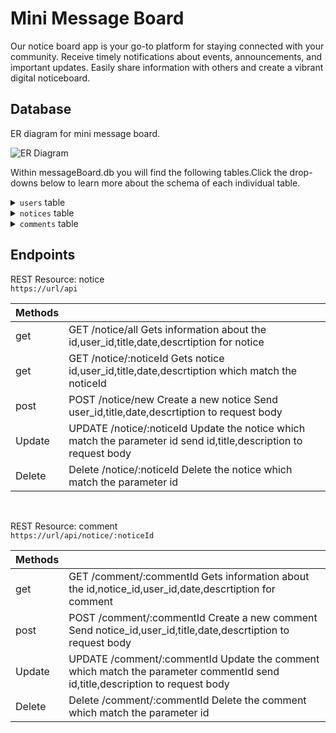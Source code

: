 # Mini Message Board

Our notice board app is your go-to platform for staying connected with your community. Receive timely notifications about events, announcements, and important updates. Easily share information with others and create a vibrant digital noticeboard.

## Database

ER diagram for mini message board.

![ER Diagram](https://via.placeholder.com/468x300?text=App+Screenshot+Here)

Within messageBoard.db you will find the following tables.Click the drop-downs below to learn more about the schema of each individual table.

<details>
    <summary><code>users</code> table</summary>
    <code>users</code> table contains the following columns <br/>
    <code>id</code> which is the id of the user <br/>
    <code>first_name</code> which is the first name of the user <br/>
    <code>last_name</code> which is the last name of the user <br/>
</details>

<details>
    <summary><code>notices</code> table</summary>
    <code>notices</code> table contains the following columns <br/>
    <code>id</code> which is the id of the notice <br/>
    <code>user_id</code> which is the id of the user who created the notice <br/>
    <code>title</code> which is the title of the notice <br/>
    <code>date</code> which is the date when the notice created<br/>
    <code>description</code> which is the description of the notice <br/>
</details>

<details>
    <summary><code>comments</code> table</summary>
    <code>comments</code> table contains the following columns <br/>
    <code>id</code> which is the id of the comment <br/>
    <code>notice_id</code> which is the id of the notice where user comments<br/>
    <code>user_id</code> which is the id of the user who comment on the notice<br/>
    <code>date</code> which is the date of the comment<br/>
    <code>description</code> which is the descriptions of the comment<br/>
</details>

## Endpoints

REST Resource: notice<br/>
<code>https://url/api</code><br/>

| Methods |                                                                                                                   |
| ------- | ----------------------------------------------------------------------------------------------------------------- |
| get     | GET /notice/all Gets information about the id,user_id,title,date,descrtiption for notice                          |
| get     | GET /notice/:noticeId Gets notice id,user_id,title,date,descrtiption which match the noticeId                     |
| post    | POST /notice/new Create a new notice Send user_id,title,date,descrtiption to request body                         |
| Update  | UPDATE /notice/:noticeId Update the notice which match the parameter id send id,title,description to request body |
| Delete  | Delete /notice/:noticeId Delete the notice which match the parameter id                                           |

</br>

REST Resource: comment<br/>
<code>https://url/api/notice/:noticeId</code><br/>

| Methods |                                                                                                                             |
| ------- | --------------------------------------------------------------------------------------------------------------------------- |
| get     | GET /comment/:commentId Gets information about the id,notice_id,user_id,date,descrtiption for comment                       |
| post    | POST /comment/:commentId Create a new comment Send notice_id,user_id,title,date,descrtiption to request body                |
| Update  | UPDATE /comment/:commentId Update the comment which match the parameter commentId send id,title,description to request body |
| Delete  | Delete /comment/:commentId Delete the comment which match the parameter id                                                  |
